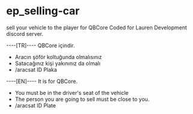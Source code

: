 # ep_selling-car
sell your vehicle to the player for QBCore
Coded for Lauren Development discord server.

----[TR]----
QBCore içindir.

- Aracın şöför koltuğunda olmalısınız
- Satacağınız kişi yakınınız da olmalı
- /aracsat ID Plaka



----[EN]----
It is for QBCore.

- You must be in the driver's seat of the vehicle
- The person you are going to sell must be close to you.
- /aracsat ID Plate
